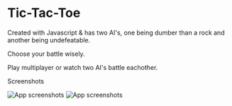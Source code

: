 # Tic-Tac-Toe

Created with Javascript & has two AI's, one being dumber
than a rock and another being undefeatable.

Choose your battle wisely.

Play multiplayer or watch two AI's battle eachother.

Screenshots

![App screenshots](/screenshots/app1)
![App screenshots](/screenshots/app2)

